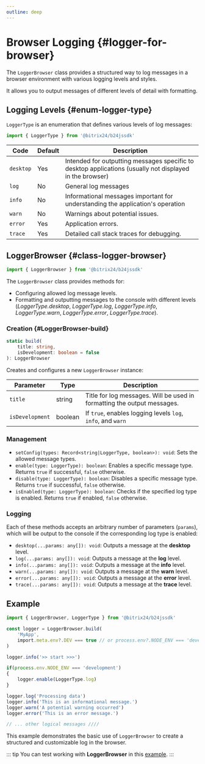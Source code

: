 ```yaml
---
outline: deep
---
```

# Browser Logging {#logger-for-browser}

The `LoggerBrowser` class provides a structured way to log messages in a browser environment with various logging levels and styles.

It allows you to output messages of different levels of detail with formatting.

## Logging Levels {#enum-logger-type}

`LoggerType` is an enumeration that defines various levels of log messages:

```js
import { LoggerType } from '@bitrix24/b24jssdk'
```

| Code      | Default | Description                                                                                                       |
|-----------|---------|-------------------------------------------------------------------------------------------------------------------|
| `desktop` | Yes     | Intended for outputting messages specific to desktop applications (usually not displayed in the browser)           |
| `log`     | No      | General log messages                                                                                              |
| `info`    | No      | Informational messages important for understanding the application's operation                                    |
| `warn`    | No      | Warnings about potential issues.                                                                                  |
| `error`   | Yes     | Application errors.                                                                                               |
| `trace`   | Yes     | Detailed call stack traces for debugging.                                                                         |

## LoggerBrowser {#class-logger-browser}

```js
import { LoggerBrowser } from '@bitrix24/b24jssdk'
```

The `LoggerBrowser` class provides methods for:

- Configuring allowed log message levels.
- Formatting and outputting messages to the console with different levels (_LoggerType.desktop_, _LoggerType.log_, _LoggerType.info_, _LoggerType.warn_, _LoggerType.error_, _LoggerType.trace_).

### Creation {#LoggerBrowser-build}
```ts
static build(
	title: string,
	isDevelopment: boolean = false
): LoggerBrowser
```
Creates and configures a new `LoggerBrowser` instance:

| Parameter        | Type     | Description                                                                                   |
|------------------|----------|-----------------------------------------------------------------------------------------------|
| `title`          | string   | Title for log messages. Will be used in formatting the output messages.                       |
| `isDevelopment`  | boolean  | If `true`, enables logging levels `log`, `info`, and `warn`                                   |

### Management
- `setConfig(types: Record<string|LoggerType, boolean>): void`: Sets the allowed message types.
- `enable(type: LoggerType): boolean`: Enables a specific message type. Returns `true` if successful, `false` otherwise.
- `disable(type: LoggerType): boolean`: Disables a specific message type. Returns `true` if successful, `false` otherwise.
- `isEnabled(type: LoggerType): boolean`: Checks if the specified log type is enabled. Returns `true` if enabled, `false` otherwise.

### Logging

Each of these methods accepts an arbitrary number of parameters (`params`), which will be output to the console if the corresponding log type is enabled:

- `desktop(...params: any[]): void`: Outputs a message at the **desktop** level.
- `log(...params: any[]): void`: Outputs a message at the **log** level.
- `info(...params: any[]): void`: Outputs a message at the **info** level.
- `warn(...params: any[]): void`: Outputs a message at the **warn** level.
- `error(...params: any[]): void`: Outputs a message at the **error** level.
- `trace(...params: any[]): void`: Outputs a message at the **trace** level.

## Example
```ts
import { LoggerBrowser, LoggerType } from '@bitrix24/b24jssdk'

const logger = LoggerBrowser.build(
	'MyApp',
	import.meta.env?.DEV === true // or process.env?.NODE_ENV === 'development'
)

logger.info('>> start >>>')

if(process.env.NODE_ENV === 'development')
{
	logger.enable(LoggerType.log)
}

logger.log('Processing data')
logger.info('This is an informational message.')
logger.warn('A potential warning occurred')
logger.error('This is an error message.')

// ... other logical messages ////
```

This example demonstrates the basic use of `LoggerBrowser` to create a structured and customizable log in the browser.

::: tip
You can test working with **LoggerBrowser** in this [example](https://github.com/bitrix24/b24sdk-examples/blob/main/js/02-nuxt-hook/pages/tools/use-logger.client.vue).
:::